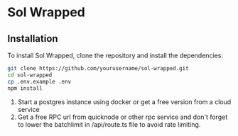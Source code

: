 # Sol Wrapped

## Installation

To install Sol Wrapped, clone the repository and install the dependencies:

```bash
git clone https://github.com/yourusername/sol-wrapped.git
cd sol-wrapped
cp .env.example .env
npm install
```
1. Start a postgres instance using docker or get a free version from a cloud service
2. Get a free RPC url from quicknode or other rpc service and don't forget to lower the batchlimit
in /api/route.ts file to avoid rate limiting.
  
